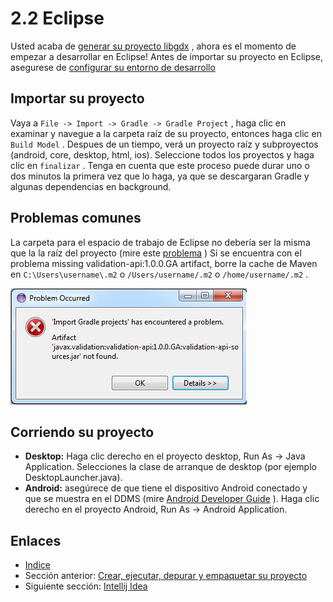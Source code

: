 # 2.2 Eclipse

Usted acaba de [generar su proyecto libgdx](02.1.md) , ahora es el momento de empezar a desarrollar en Eclipse! Antes de importar su proyecto en Eclipse, asegurese de [configurar su entorno de desarrollo](02.0.md)

## Importar su proyecto

Vaya a `File -> Import -> Gradle -> Gradle Project` , haga clic en examinar y navegue a la carpeta raíz de su proyecto, entonces haga clic en `Build Model` . Despues de un tiempo, verá un proyecto raíz y subproyectos (android, core, desktop, html, ios).
Seleccione todos los proyectos y haga clic en `finalizar` . Tenga en cuenta que este proceso puede durar uno o dos minutos la primera vez que lo haga, ya que se descargaran Gradle y algunas dependencias en background.

## Problemas comunes

La carpeta para el espacio de trabajo de Eclipse no debería ser la misma que la la raíz del proyecto (mire este [problema](https://github.com/libgdx/libgdx/issues/1537) )
Si se encuentra con el problema missing validation-api:1.0.0.GA artifact, borre la cache de Maven en `C:\Users\username\.m2` o `/Users/username/.m2` o `/home/username/.m2` . 

![Error Eclipse](./images/configuracion/2.2.1.png)

## Corriendo su proyecto

- **Desktop:** Haga clic derecho en el proyecto desktop, Run As -> Java Application. Selecciones la clase de arranque de desktop (por ejemplo DesktopLauncher.java).
- **Android:** asegúrece de que tiene el dispositivo Android conectado y que se muestra en el DDMS (mire [Android Developer Guide](http://developer.android.com/guide/index.html) ). Haga clic derecho en el proyecto Android, Run As -> Android Application.



## Enlaces

- [Indice](preface.md)
- Sección anterior: [Crear, ejecutar, depurar y empaquetar su proyecto](02.1.md)
- Siguiente sección: [Intellij Idea](02.3.md)

